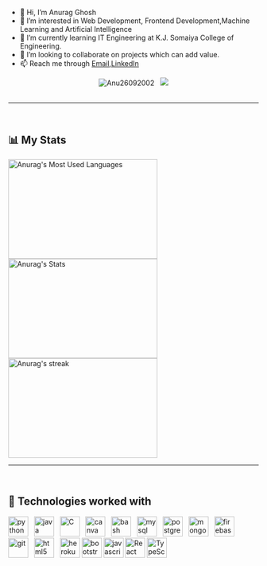 - 👋 Hi, I’m Anurag Ghosh
- 👀 I’m interested in Web Development, Frontend Development,Machine Learning and Artificial Intelligence
- 🌱 I’m currently learning IT Engineering at K.J. Somaiya College of Engineering.
- 💞️ I’m looking to collaborate on projects which can add value.
- 📫 Reach me through <a href="mailto:ghoshanurag495@gmail.com">Email</a>,<a href="https://www.linkedin.com/in/anurag-g-a01531198/">LinkedIn</a>

<div style="text-align: center;"> 
        <img src="https://komarev.com/ghpvc/?username=Anu26092002&label=Profile%20views&color=1E90FF&style=flat" alt="Anu26092002" />
        &nbsp;
        <img src="https://badges.pufler.dev/commits/monthly/Anu26092002" />
</div>
<br/>
<hr/>
<br/>
        <h2>📊 My Stats</h2>
        <a href="https://github.com/Anu26092002">
        <img height="200"  width="300" src="https://github-readme-stats.vercel.app/api/top-langs/?username=Anu26092002&&hide_title=false&hide_border=true&layout=compact&langs_count=8&exclude_repo=comp426&text_color=fff7ff&icon_color=ffffff&bg_color=151515" alt="Anurag's Most Used Languages" />
        <a href="https://github.com/Anu26092002">
        <img height="200"  width="300" src="https://github-readme-stats.vercel.app/api?username=Anu26092002&hide_title=false&hide_border=true&show_icons=true&include_all_commits=true&count_private=true&line_height=21&text_color=fff7ff&icon_color=ffffff&bg_color=151515" alt="Anurag's Stats" />
        </a>
        <a href="https://github.com/Anu26092002">
            <img height="200"  width="300" title="🔥 Get streak stats for your profile at git.io/streak-stats" alt="Anurag's streak" src="https://github-readme-streak-stats.herokuapp.com/?user=Anu26092002&theme=neon-dark&hide_border=true"/>
        </a>
        <br/>
        <hr/>
        <br/>
        <h2>🧩 Technologies worked with</h2>
        <p align="left">
          <img src="https://www.vectorlogo.zone/logos/python/python-icon.svg" alt="python" width="40" height="40" title="Python3"/>
                &nbsp;
          <img src="https://www.vectorlogo.zone/logos/java/java-icon.svg" alt="java" width="40" height="40" title="Java"/>
                &nbsp;
          <img src="https://cdn.iconscout.com/icon/free/png-512/c-programming-569564.png" alt="C" width="40" height="40" title="C"/>
                &nbsp;
          <img src="https://www.vectorlogo.zone/logos/r-project/r-project-icon.svg" alt="canva" width="40" height="40" title="R"/>
                &nbsp;
          <img src="https://www.vectorlogo.zone/logos/gnu_bash/gnu_bash-icon.svg" alt="bash" width="40" height="40" title="Bash"/>
                &nbsp;
          <img src="https://www.vectorlogo.zone/logos/mysql/mysql-icon.svg" alt="mysql" width="40" height="40" title="MySQL"/>
                &nbsp;
          <img src="https://www.vectorlogo.zone/logos/postgresql/postgresql-icon.svg" alt="postgresql" width="40" height="40" title="PostgreSQL"/>
                &nbsp;
          <img src="https://www.vectorlogo.zone/logos/mongodb/mongodb-icon.svg" alt="mongodb" width="40" height="40" title="MongoDB"/>
                &nbsp;
          <img src="https://www.vectorlogo.zone/logos/firebase/firebase-icon.svg" alt="firebase" width="40" height="40" title="Firebase"/>
                &nbsp;
          <img src="https://www.vectorlogo.zone/logos/git-scm/git-scm-icon.svg" alt="git" width="40" height="40" title="Git"/>
                &nbsp;
          <img src="https://www.vectorlogo.zone/logos/w3_html5/w3_html5-icon.svg" alt="html5" width="40" height="40" title="HTML5" />
                &nbsp;
          <img src="https://www.pngitem.com/pimgs/m/198-1985012_transparent-css3-logo-png-css-logo-transparent-background.png" alt="heroku" width="40" height="40" title="CSS3" />
          <img src="https://www.vectorlogo.zone/logos/getbootstrap/getbootstrap-icon.svg" alt="bootstrap" width="40" height="40" title="Bootstrap"/>
          <img src="https://www.vectorlogo.zone/logos/javascript/javascript-icon.svg" alt="javascript" width="40" height="40" title="Javascript" />
         <img src="https://www.vectorlogo.zone/logos/reactjs/reactjs-icon.svg" alt="React" width="40" height="40" title="React JS"/>
         <img src="https://www.vectorlogo.zone/logos/typescriptlang/typescriptlang-icon.svg" alt="TypeScript" width="40" height="40"title="TypeScript"/>
        </p>
                </div>
<!---
Anu26092002/Anu26092002 is a ✨ special ✨ repository because its `README.md` (this file) appears on your GitHub profile.
You can click the Preview link to take a look at your changes.
--->


